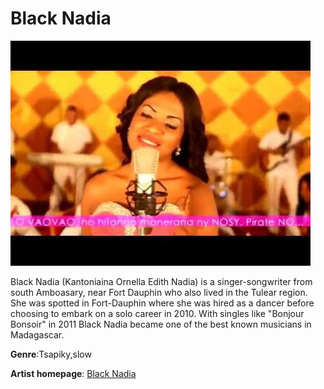 # Black Nadia
![Alta-text](black-nadia.jpg)


Black Nadia (Kantoniaina Ornella Edith Nadia) is a singer-songwriter from south Amboasary, near Fort Dauphin who also lived in the Tulear region. She was spotted in Fort-Dauphin where she was hired as a dancer before choosing to embark on a solo career in 2010. With singles like "Bonjour Bonsoir" in 2011 Black Nadia became one of the best known musicians in Madagascar.





**Genre**:Tsapiky,slow


**Artist homepage**:  [Black Nadia](https://web.facebook.com/pages/category/Artist/Black-Nadia-Officiel-1677944949155672/?_rdc=1&_rdr)